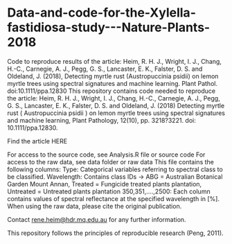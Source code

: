 # Data-and-code-for-the-Xylella-fastidiosa-study---Nature-Plants-2018
Code to reproduce results of the article: Heim, R. H. J., Wright, I. J., Chang, H.-C., Carnegie, A. J., Pegg, G. S., Lancaster, E. K., Falster, D. S. and Oldeland, J. (2018), Detecting myrtle rust (Austropuccinia psidii) on lemon myrtle trees using spectral signatures and machine learning. Plant Pathol. doi:10.1111/ppa.12830
This repository contains code needed to reproduce the article:
Heim, R. H. J., Wright, I. J., Chang, H.-C., Carnegie, A. J., Pegg, G. S., Lancaster, E. K., Falster, D. S. and Oldeland, J. (2018) Detecting myrtle rust ( Austropuccinia psidii ) on lemon myrtle trees using spectral signatures and machine learning, Plant Pathology, 12(10), pp. 3218?3221. doi: 10.1111/ppa.12830.

Find the article HERE

For access to the source code, see Analysis.R file or source code
For access to the raw data, see data folder or raw data
This file contains the following columns:
Type: Categorical variables referring to spectral class to be classified.
Wavelength: Contains class IDs -> ABG = Australian Botanical Garden Mount Annan, Treated = Fungicide treated plants plantation, Untreated = Untreated plants plantation
350,351,....,2500: Each column contains values of spectral reflectance at the specified wavelength in [%].
When using the raw data, please cite the original publication.

Contact rene.heim@hdr.mq.edu.au for any further information.

This repository follows the principles of reproducible research (Peng, 2011).
